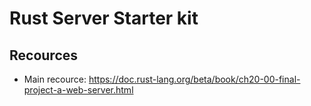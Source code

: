# Rust Server Starter kit

## Recources

- Main recource: https://doc.rust-lang.org/beta/book/ch20-00-final-project-a-web-server.html
